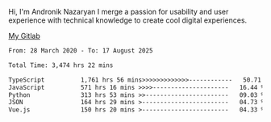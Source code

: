 Hi, I'm Andronik Nazaryan
I merge a passion for usability and user experience with technical knowledge to create cool digital experiences.

[My Gitlab](https://gitlab.com/anridev24)

<!--START_SECTION:waka-->

```txt
From: 28 March 2020 - To: 17 August 2025

Total Time: 3,474 hrs 22 mins

TypeScript          1,761 hrs 56 mins>>>>>>>>>>>>>------------   50.71 %
JavaScript          571 hrs 16 mins >>>>---------------------   16.44 %
Python              313 hrs 53 mins >>-----------------------   09.03 %
JSON                164 hrs 29 mins >------------------------   04.73 %
Vue.js              150 hrs 20 mins >------------------------   04.33 %
```

<!--END_SECTION:waka-->

